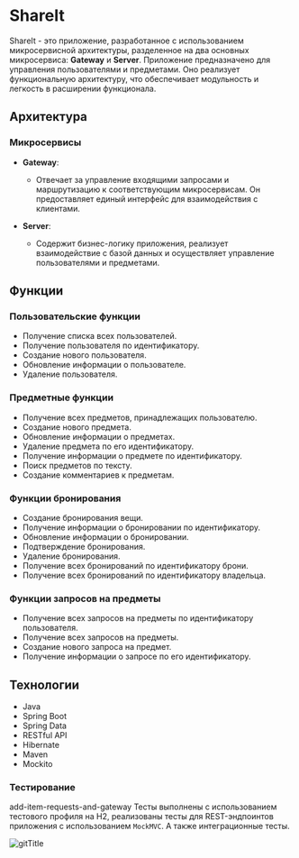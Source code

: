 # ShareIt

ShareIt - это приложение, разработанное с использованием микросервисной архитектуры, разделенное на два основных микросервиса: **Gateway** и **Server**. Приложение предназначено для управления пользователями и предметами. Оно реализует функциональную архитектуру, что обеспечивает модульность и легкость в расширении функционала.

## Архитектура

### Микросервисы

- **Gateway**:
    - Отвечает за управление входящими запросами и маршрутизацию к соответствующим микросервисам. Он предоставляет единый интерфейс для взаимодействия с клиентами.

- **Server**:
    - Содержит бизнес-логику приложения, реализует взаимодействие с базой данных и осуществляет управление пользователями и предметами.
## Функции

### Пользовательские функции

- Получение списка всех пользователей.
- Получение пользователя по идентификатору.
- Создание нового пользователя.
- Обновление информации о пользователе.
- Удаление пользователя.

### Предметные функции

- Получение всех предметов, принадлежащих пользователю.
- Создание нового предмета.
- Обновление информации о предметах.
- Удаление предмета по его идентификатору.
- Получение информации о предмете по идентификатору.
- Поиск предметов по тексту.
- Создание комментариев к предметам.

### Функции бронирования

- Создание бронирования вещи.
- Получение информации о бронировании по идентификатору.
- Обновление информации о бронировании.
- Подтверждение бронирования.
- Удаление бронирования.
- Получение всех бронирований по идентификатору брони.
- Получение всех бронирований по идентификатору владельца.

### Функции запросов на предметы

- Получение всех запросов на предметы по идентификатору пользователя.
- Получение всех запросов на предметы.
- Создание нового запроса на предмет.
- Получение информации о запросе по его идентификатору.

## Технологии

- Java
- Spring Boot
- Spring Data
- RESTful API
- Hibernate
- Maven
- Mockito

### Тестирование

add-item-requests-and-gateway
Тесты выполнены с использованием тестового профиля на H2, реализованы тесты для REST-эндпоинтов приложения с использованием `MockMVC`. А также интеграционные тесты.

![gitTitle](https://raw.githubusercontent.com/KiselevAlecksey/java-filmorate/main/media/schema.png)

